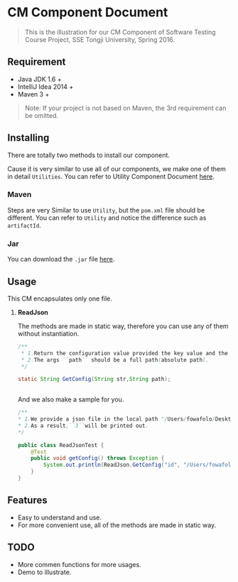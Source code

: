 # CM Component Document

> This is the illustration for our CM Component of Software Testing Course Project, SSE Tongji University, Spring 2016.

## Requirement

* Java JDK 1.6 +
* IntelliJ Idea 2014 +
* Maven 3 +

> Note: If your project is not based on Maven, the 3rd requirement can be omitted.

## Installing

There are totally two methods to install our component.

Cause it is very similar to use all of our components, we make one of them in detail `Utilities`. You can refer to Utility Component Document [here](https://github.com/anzhehong/Software-Reuse/blob/master/Components/Utilities/Utilities%20Component%20Document.md).

### Maven

Steps are very Similar to use `Utility`, but the `pom.xml` file should be different. You can refer to `Utility` and notice the difference such as `artifactId`.

### Jar

You can download the `.jar` file [here](http://7xsf2g.com1.z0.glb.clouddn.com/jar_version0408_CM-1.0-SNAPSHOT.jar).

## Usage

This CM encapsulates only one file.

1. **ReadJson**
	
	The methods are made in static way, therefore you can use any of them without instantiation.
	
	```java
	/**
     * 1.Return the configuration value provided the key value and the path of the config file.
     * 2.The args ``path`` should be a full path(absolute path).
     */
    
    static String GetConfig(String str,String path);
  
	```
	
	And we also make a sample for you.
	```java
	/**
	* 1.We provide a json file in the local path "/Users/fowafolo/Desktop/test.json",and it contains ``{"id":"3"}''.
	* 2.As a result,``3``will be printed out.
	*/
	
	public class ReadJsonTest {
	    @Test
	    public void getConfig() throws Exception {
	        System.out.println(ReadJson.GetConfig("id", "/Users/fowafolo/Desktop/test.json"));
	    }
	}
	```





## Features

* Easy to understand and use.
* For more convenient use, all of the methods are made in static way.

## TODO

* More commen functions for more usages.
* Demo to illustrate.
